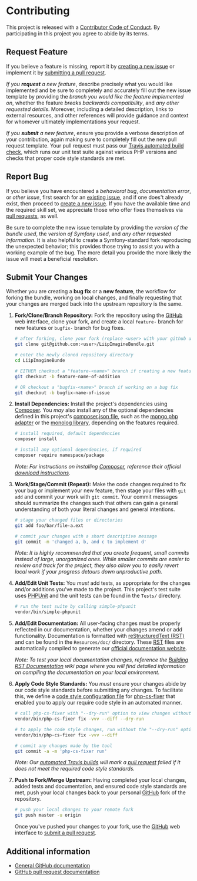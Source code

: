 
# Contributing

This project is released with a [Contributor Code of Conduct][coc-md]. By participating in
this project you agree to abide by its terms.

## Request Feature

If you believe a feature is missing, report it by [creating a new issue][issue-make] or
implement it by [submitting a pull request][pr-make].

*If you __request__ a new feature*, describe precisely what you would like implemented and
be sure to completely and accurately fill out the new issue template by providing the
*branch you would like the feature implemented on*, whether the feature *breaks backwards
compatibility*, and *any other requested details*. Moreover, including a detailed
description, links to external resources, and other references will provide guidance and
context for whomever ultimately implementations your request.

*If you __submit__ a new feature*, ensure you provide a verbose description of your
contribution, again making sure to completely fill out the new pull request template. Your
pull request must pass our [Travis automated build check][travis], which runs our unit test
suite against various PHP versions and checks that proper code style standards are met.

## Report Bug

If you believe you have encountered a *behavioral bug*, *documentation error*, or *other
issue*, first search for an [existing issue][issue-list], and if one does't already exist,
then proceed to [create a new issue][issue-make]. If you have the available time and the
required skill set, we appreciate those who offer fixes themselves via
[pull requests][pr-list], as well.

Be sure to complete the new issue template by providing the *version of the bundle used*,
the *version of Symfony used*, and *any other requested information*. It is also helpful
to create a Symfony-standard fork reproducing the unexpected behavior; this provides those
trying to assist you with a working example of the bug. The more detail you provide the
more likely the issue will meet a beneficial resolution.

## Submit Your Changes

Whether you are creating a __bug fix__ or a __new feature__, the workflow for forking the
bundle, working on local changes, and finally requesting that your changes are merged back
into the upstream repository is the same.

1. __Fork/Clone/Branch Repository:__ 
   Fork the repository using the [GitHub][gh] web interface, clone your fork, and create a
   local `feature-` branch for new features or `bugfix-` branch for bug fixes.

   ```bash
   # after forking, clone your fork (replace <user> with your github username)
   git clone git@github.com:<user>/LiipImagineBundle.git

   # enter the newly cloned repository directory
   cd LiipImagineBunde

   # EITHER checkout a "feature-<name>" branch if creating a new feature
   git checkout -b feature-name-of-addition

   # OR checkout a "bugfix-<name>" branch if working on a bug fix
   git checkout -b bugfix-name-of-issue
   ```

2. __Install Dependencies:__ 
   Install the project's dependencies using [Composer][composer]. You *may* also install any
   of the optional dependencies defined in this project's [composer.json file][composer-file],
   such as the [mongo php adapter][mongo-php] or the [monolog library][monolog], depending on
   the features required.

   ```bash
   # install required, default dependencies
   composer install

   # install any optional dependencies, if required
   composer require namespace/package
   ```

   *Note: For instructions on installing [Composer][composer], reference their
   official [download instructions][composer-dl].*

3. __Work/Stage/Commit (Repeat):__ 
   Make the code changes required to fix your bug or implement your new feature, then stage
   your files with `git add` and commit your work with `git commit`. Your commit messages
   should summarize the changes such that others can gain a general understanding of both
   your literal changes and general intentions.

   ```bash
   # stage your changed files or directories
   git add foo/bar/file-a.ext

   # commit your changes with a short descriptive message
   git commit -m 'changed a, b, and c to implement d'
   ```

   *Note: It is highly recommended that you create frequent, small commits instead of large,
   unorganized ones. While smaller commits are easier to review and track for the project,
   they also allow you to easily revert local work if your progress detours down unproductive
   path.*

4. __Add/Edit Unit Tests:__ 
   You *must* add tests, as appropriate for the changes and/or additions you've made to the
   project. This project's test suite uses [PHPUnit][php-unit] and the unit tests can be
   found in the `Tests/` directory.

   ```bash
   # run the test suite by calling simple-phpunit
   vendor/bin/simple-phpunit
   ```

5. __Add/Edit Documentation:__ 
   All user-facing changes must be properly reflected in our documentation, whether your
   changes amend or add functionality. Documentation is formatted with
   [reStructuredText (RST)][rst-info] and can be found in the `Resources/doc/` directory.
   These [RST][rst-info] files are automatically compiled to generate our
   [official documentation website][docs].

   *Note: To test your local documentation changes, reference the
   [Building RST Documentation][rst-make] wiki page where you will find detailed
   information on compiling the documentation on your local environment.*

6. __Apply Code Style Standards:__ 
   You *must* ensure your changes abide by our code style standards before submitting any
   changes. To facilitate this, we define a [code style configuration file][cs-conf] for
   [php-cs-fixer][cs] that enabled you to apply our require code style in an automated
   manner.

    ```bash
    # call php-cs-fixer with "--dry-run" option to view changes without applying them
    vendor/bin/php-cs-fixer fix -vvv --diff --dry-run

    # to apply the code style changes, run without the "--dry-run" option
    vendor/bin/php-cs-fixer fix -vvv --diff

    # commit any changes made by the tool
    git commit -a -m 'php-cs-fixer run'
    ```

    *Note: Our [automated Travis builds][travis] will mark a [pull request][pr-make] failed if
    it does not meet the required code style standards.*

7. __Push to Fork/Merge Upstream:__
   Having completed your local changes, added tests and documentation, and ensured code
   style standards are met, push your local changes back to your personal [GitHub][gh] fork
   of the repository.

   ```bash
   # push your local changes to your remote fork
   git push master -u origin
   ```

   Once you've pushed your changes to your fork, use the [GitHub][gh] web interface to
   [submit a pull request][gh-help-pr].

## Additional information

 * [General GitHub documentation][gh-help]
 * [GitHub pull request documentation][gh-help-pr]

[cs-conf]:       .php_cs.dist
[cs]:            http://cs.sensiolabs.org/
[gh-help]:       https://help.github.com
[gh-help-pr]:    https://help.github.com/send-pull-requests
[gh]:            https://github.com
[pr-list]:       https://github.com/liip/LiipImagineBundle/pulls
[pr-make]:       https://github.com/liip/LiipImagineBundle/pull/new
[issue-list]:    https://github.com/liip/LiipImagineBundle/issues
[issue-make]:    https://github.com/liip/LiipImagineBundle/issues/new
[travis]:        https://travis-ci.org/liip/LiipImagineBundle
[rst-info]:      http://symfony.com/doc/current/contributing/documentation/format.html#restructuredtext
[rst-make]:      https://github.com/liip/LiipImagineBundle/wiki/Building-RST-Documentation
[php-unit]:      http://phpunit.de/
[composer-file]: composer.json
[composer]:      https://getcomposer.org/
[composer-dl]:   https://getcomposer.org/download/
[coc-14]:        https://www.contributor-covenant.org/version/1/4/code-of-conduct.html
[coc-md]:        CODE_OF_CONDUCT.md
[docs]:          https://symfony.com/doc/master/bundles/LiipImagineBundle/index.html
[mongo-php]:     https://github.com/alcaeus/mongo-php-adapter
[monolog]:       https://github.com/Seldaek/monolog
